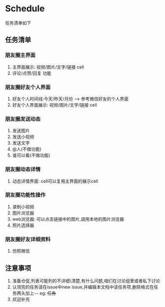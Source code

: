 # Schedule

任务清单如下

## 任务清单

### 朋友圈主界面
1. 主界面展示: 视频/图片/文字/链接 cell
2. 评论/点赞/回复 功能
### 朋友圈好友个人界面
1. 好友个人时间线:今天/昨天/月份 --> 参考微信好友的个人界面
2. 好友个人界面展示: 视频/图片/文字/链接 cell
### 朋友圈发送动态
1. 发送图片
2. 发送小视频
3. 发送文字
4. @人(不做功能)
5. 谁可以看(不做功能)
### 朋友圈动态详情
1. 动态详情界面: cell可以复用主界面的展示cell
### 朋友圈功能性操作
1. 录制小视频
2. 图片浏览器
3. web浏览器: 可以点击链接中的图片,调用本地的图片浏览器
4. 照片选择器
### 朋友圈好友详细资料
1. 仿照微信

## 注意事项

1. 准备仓促,列表可能列的不详细\清楚,有什么问题,咱们在讨论组里或者私下讨论
2. 认领完的任务请在issue中new issue,并编辑本文档中该任务项,删除格式在任务两头加上`~~` eg: ~~任务~~
3. 欢迎补充
